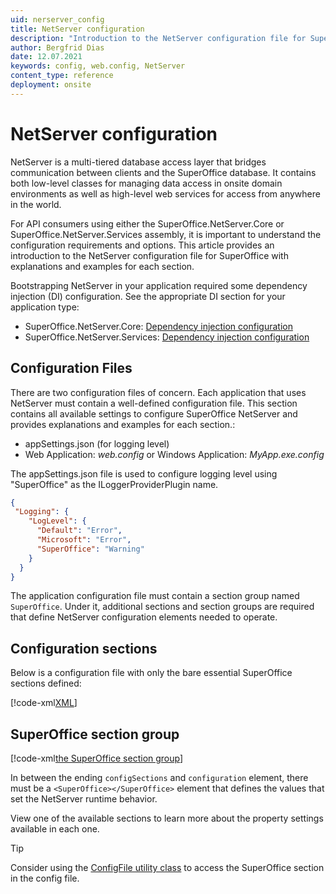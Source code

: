 ```yaml
---
uid: nerserver_config
title: NetServer configuration
description: "Introduction to the NetServer configuration file for SuperOffice with explanations and examples for each section."
author: Bergfrid Dias
date: 12.07.2021
keywords: config, web.config, NetServer
content_type: reference
deployment: onsite
---
```


# NetServer configuration

NetServer is a multi-tiered database access layer that bridges communication between clients and the SuperOffice database. It contains both low-level classes for managing data access in onsite domain environments as well as high-level web services for access from anywhere in the world.

For API consumers using either the SuperOffice.NetServer.Core or SuperOffice.NetServer.Services assembly, it is important to understand the configuration requirements and options. This article provides an introduction to the NetServer configuration file for SuperOffice with explanations and examples for each section.

Bootstrapping NetServer in your application required some dependency injection (DI) configuration. See the appropriate DI section for your application type:

* SuperOffice.NetServer.Core: [Dependency injection configuration][2]
* SuperOffice.NetServer.Services: [Dependency injection configuration][3]

## Configuration Files

There are two configuration files of concern. Each application that uses NetServer must contain a well-defined configuration file. This section contains all available settings to configure SuperOffice NetServer and provides explanations and examples for each section.:

* appSettings.json (for logging level)
* Web Application: *web.config* or Windows Application: *MyApp.exe.config*

The appSettings.json file is used to configure logging level using "SuperOffice" as the ILoggerProviderPlugin name.

```json
{
 "Logging": {
    "LogLevel": {
      "Default": "Error",
      "Microsoft": "Error",
      "SuperOffice": "Warning"
    }
  }
}
```

The application configuration file must contain a section group named `SuperOffice`. Under it, additional sections and section groups are required that define NetServer configuration elements needed to operate.

## Configuration sections

Below is a configuration file with only the bare essential SuperOffice sections defined:

[!code-xml[XML](includes/web.config)]

## SuperOffice section group

[!code-xml[the SuperOffice section group](includes/section-group-SuperOffice.xml)]

In between the ending `configSections` and `configuration` element, there must be a `<SuperOffice></SuperOffice>` element that defines the values that set the NetServer runtime behavior.

View one of the available sections to learn more about the property settings available in each one.

> [!TIP]
> Consider using the [ConfigFile utility class][1] to access the SuperOffice section in the config file.

<!-- Referenced links -->
[1]: <xref:SuperOffice.Configuration.ConfigFile>
[2]: <xref:netserver_core_api>
[3]: <xref:netserver_services_api>

<!-- Referenced images -->
